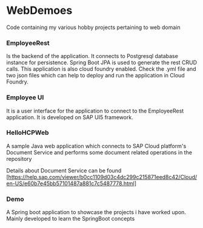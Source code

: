 # WebDemoes
Code containing my various hobby projects pertaining to web domain

### EmployeeRest

Is the backend of the application. It connects to Postgresql database instance for persistence. Spring Boot JPA is used to generate
the rest CRUD calls. This application is also cloud foundry enabled. Check the .yml file and two json files which can help 
to deploy and run the application in Cloud Foundry.

### Employee UI

It is a user interface for the application to connect to the EmployeeRest application. It is developed on SAP UI5 framework.

### HelloHCPWeb

A sample Java web application which connects to SAP Cloud platform's Document Service and performs some document related operations in the repository

Details about Document Service can be found [https://help.sap.com/viewer/b0cc1109d03c4dc299c215871eed8c42/Cloud/en-US/e60b7e45bb57101487a881c7c5487778.html]

### Demo

A Spring boot application to showcase the projects i have worked upon.
Mainly developed to learn the SpringBoot concepts
